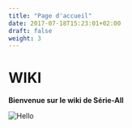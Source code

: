 ```yaml
---
title: "Page d'accueil"
date: 2017-07-18T15:23:01+02:00
draft: false
weight: 3
---
```


# WIKI
__Bienvenue sur le wiki de Série-All__

![Hello](https://media.giphy.com/media/cE02lboc8JPO/giphy.gif)